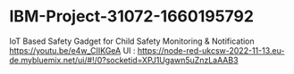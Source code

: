 # IBM-Project-31072-1660195792
IoT Based Safety Gadget for Child Safety Monitoring &amp; Notification
https://youtu.be/e4w_CIIKGeA
UI :
https://node-red-ukcsw-2022-11-13.eu-de.mybluemix.net/ui/#!/0?socketid=XPJ1Ugawn5uZnzLaAAB3
